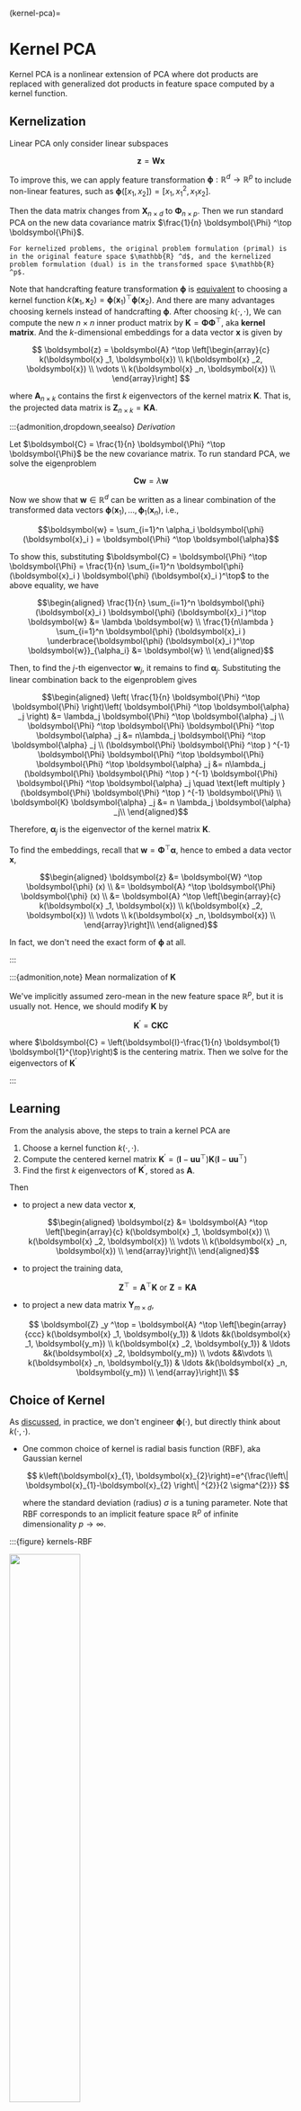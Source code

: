 (kernel-pca)=
# Kernel PCA

Kernel PCA is a nonlinear extension of PCA where dot products are replaced with generalized dot products in feature space computed by a kernel function.

## Kernelization

Linear PCA only consider linear subspaces

$$
\boldsymbol{z} = \boldsymbol{W} \boldsymbol{x}
$$

To improve this, we can apply feature transformation $\boldsymbol{\phi}: \mathbb{R} ^d \rightarrow \mathbb{R} ^p$ to include non-linear features, such as $\boldsymbol{\phi} ([x_1, x_2])= [x_1, x_1^2, x_1 x_2]$.

Then the data matrix changes from $\boldsymbol{X}_{n \times d}$ to $\boldsymbol{\Phi}_{n \times p}$. Then we run standard PCA on the new data covariance matrix $\frac{1}{n} \boldsymbol{\Phi} ^\top  \boldsymbol{\Phi}$.

```{margin}
For kernelized problems, the original problem formulation (primal) is in the original feature space $\mathbb{R} ^d$, and the kernelized problem formulation (dual) is in the transformed space $\mathbb{R} ^p$.
```

Note that handcrafting feature transformation $\boldsymbol{\phi}$ is [equivalent](kernels-logic) to choosing a kernel function $k(\boldsymbol{x}_1, \boldsymbol{x} _2) = \boldsymbol{\phi}(\boldsymbol{x} _1) ^\top \boldsymbol{\phi}(\boldsymbol{x} _2)$. And there are many advantages choosing kernels instead of handcrafting $\boldsymbol{\phi}$. After choosing $k(\cdot, \cdot)$, We can compute the new $n \times n$ inner product matrix by $\boldsymbol{K} = \boldsymbol{\Phi} \boldsymbol{\Phi} ^\top$, aka **kernel matrix**. And the $k$-dimensional embeddings for a data vector $\boldsymbol{x}$ is given by

$$
\boldsymbol{z} = \boldsymbol{A} ^\top \left[\begin{array}{c}
k(\boldsymbol{x} _1, \boldsymbol{x}) \\
k(\boldsymbol{x} _2, \boldsymbol{x}) \\
\vdots \\
k(\boldsymbol{x} _n, \boldsymbol{x}) \\
\end{array}\right]
$$

where $\boldsymbol{A}_{n \times k}$ contains the first $k$ eigenvectors of the kernel matrix $\boldsymbol{K}$. That is, the projected data matrix is $\boldsymbol{Z}_{n \times k} = \boldsymbol{K} \boldsymbol{A}$.

:::{admonition,dropdown,seealso} *Derivation*

Let $\boldsymbol{C} = \frac{1}{n} \boldsymbol{\Phi} ^\top \boldsymbol{\Phi}$ be the new covariance matrix. To run standard PCA, we solve the eigenproblem

$$
\boldsymbol{C} \boldsymbol{w} = \lambda \boldsymbol{w}
$$

Now we show that $\boldsymbol{w} \in \mathbb{R} ^d$ can be written as a linear combination of the transformed data vectors $\boldsymbol{\phi} (\boldsymbol{x} _1), \ldots, \boldsymbol{\phi} _1(\boldsymbol{x}_n)$, i.e.,

$$\boldsymbol{w} = \sum_{i=1}^n \alpha_i \boldsymbol{\phi} (\boldsymbol{x}_i ) = \boldsymbol{\Phi} ^\top \boldsymbol{\alpha}$$

To show this, substituting $\boldsymbol{C} = \boldsymbol{\Phi} ^\top \boldsymbol{\Phi} = \frac{1}{n} \sum_{i=1}^n \boldsymbol{\phi} (\boldsymbol{x}_i ) \boldsymbol{\phi} (\boldsymbol{x}_i )^\top$ to the above equality, we have


$$\begin{aligned}
\frac{1}{n} \sum_{i=1}^n \boldsymbol{\phi} (\boldsymbol{x}_i ) \boldsymbol{\phi} (\boldsymbol{x}_i )^\top \boldsymbol{w} &= \lambda \boldsymbol{w}  \\
\frac{1}{n\lambda } \sum_{i=1}^n \boldsymbol{\phi} (\boldsymbol{x}_i ) \underbrace{\boldsymbol{\phi} (\boldsymbol{x}_i )^\top \boldsymbol{w}}_{\alpha_i} &= \boldsymbol{w}  \\
\end{aligned}$$

Then, to find the $j$-th eigenvector $\boldsymbol{w}_j$, it remains to find $\boldsymbol{\alpha}_j$. Substituting the linear combination back to the eigenproblem gives


$$\begin{aligned}
\left( \frac{1}{n} \boldsymbol{\Phi} ^\top \boldsymbol{\Phi} \right)\left(  \boldsymbol{\Phi} ^\top \boldsymbol{\alpha} _j \right) &= \lambda_j \boldsymbol{\Phi} ^\top \boldsymbol{\alpha} _j \\
\boldsymbol{\Phi} ^\top \boldsymbol{\Phi}  \boldsymbol{\Phi} ^\top \boldsymbol{\alpha} _j  &= n\lambda_j \boldsymbol{\Phi} ^\top \boldsymbol{\alpha} _j \\
(\boldsymbol{\Phi} \boldsymbol{\Phi} ^\top ) ^{-1} \boldsymbol{\Phi} \boldsymbol{\Phi} ^\top \boldsymbol{\Phi}  \boldsymbol{\Phi} ^\top \boldsymbol{\alpha} _j  &= n\lambda_j (\boldsymbol{\Phi} \boldsymbol{\Phi} ^\top ) ^{-1} \boldsymbol{\Phi} \boldsymbol{\Phi} ^\top \boldsymbol{\alpha} _j \quad \text{left multiply } (\boldsymbol{\Phi} \boldsymbol{\Phi} ^\top ) ^{-1} \boldsymbol{\Phi} \\
\boldsymbol{K} \boldsymbol{\alpha} _j &= n \lambda_j \boldsymbol{\alpha} _j\\
\end{aligned}$$

Therefore, $\boldsymbol{\alpha} _j$ is the eigenvector of the kernel matrix $\boldsymbol{K}$.

To find the embeddings, recall that $\boldsymbol{w} = \boldsymbol{\Phi} ^\top \boldsymbol{\alpha}$, hence to embed a data vector $\boldsymbol{x}$,

$$\begin{aligned}
\boldsymbol{z}
&= \boldsymbol{W} ^\top \boldsymbol{\phi} (x)  \\
&= \boldsymbol{A} ^\top \boldsymbol{\Phi}  \boldsymbol{\phi} (x) \\
&= \boldsymbol{A} ^\top \left[\begin{array}{c}
k(\boldsymbol{x} _1, \boldsymbol{x}) \\
k(\boldsymbol{x} _2, \boldsymbol{x}) \\
\vdots \\
k(\boldsymbol{x} _n, \boldsymbol{x}) \\
\end{array}\right]\\
\end{aligned}$$

In fact, we don't need the exact form of $\boldsymbol{\phi}$ at all.

:::


:::{admonition,note} Mean normalization of $\boldsymbol{K}$

We've implicitly assumed zero-mean in the new feature space $\mathbb{R} ^p$, but it is usually not. Hence, we should modify $\boldsymbol{K}$ by

$$
\boldsymbol{K} ^\prime = \boldsymbol{C} \boldsymbol{K} \boldsymbol{C}
$$

where $\boldsymbol{C}  = \left(\boldsymbol{I}-\frac{1}{n} \boldsymbol{1} \boldsymbol{1}^{\top}\right)$ is the centering matrix. Then we solve for the eigenvectors of $\boldsymbol{K} ^\prime$

:::



## Learning

From the analysis above, the steps to train a kernel PCA are

1. Choose a kernel function $k(\cdot, \cdot)$.
2. Compute the centered kernel matrix $\boldsymbol{K} ^\prime = (\boldsymbol{I} - \boldsymbol{u} \boldsymbol{u} ^\top )\boldsymbol{K}(\boldsymbol{I} - \boldsymbol{u} \boldsymbol{u} ^\top)$
3. Find the first $k$ eigenvectors of $\boldsymbol{K} ^\prime$, stored as $\boldsymbol{A}$.

Then


- to project a new data vector $\boldsymbol{x}$,

    $$\begin{aligned}
    \boldsymbol{z}
    &= \boldsymbol{A} ^\top \left[\begin{array}{c}
    k(\boldsymbol{x} _1, \boldsymbol{x}) \\
    k(\boldsymbol{x} _2, \boldsymbol{x}) \\
    \vdots \\
    k(\boldsymbol{x} _n, \boldsymbol{x}) \\
    \end{array}\right]\\
    \end{aligned}$$


- to project the training data,

    $$\boldsymbol{Z} ^\top  = \boldsymbol{A} ^\top \boldsymbol{K} \text{ or } \boldsymbol{Z} = \boldsymbol{K} \boldsymbol{A} $$

- to project a new data matrix $\boldsymbol{Y} _{m \times d}$,

    $$
    \boldsymbol{Z} _y ^\top = \boldsymbol{A} ^\top \left[\begin{array}{ccc}
    k(\boldsymbol{x} _1, \boldsymbol{y_1}) & \ldots  &k(\boldsymbol{x} _1, \boldsymbol{y_m}) \\
    k(\boldsymbol{x} _2, \boldsymbol{y_1}) & \ldots  &k(\boldsymbol{x} _2, \boldsymbol{y_m}) \\
    \vdots &&\vdots \\
    k(\boldsymbol{x} _n, \boldsymbol{y_1}) & \ldots  &k(\boldsymbol{x} _n, \boldsymbol{y_m}) \\
    \end{array}\right]\\
    $$


## Choice of Kernel

As [discussed](kernels-logic), in practice, we don't engineer $\boldsymbol{\phi}(\cdot)$, but directly think about $k(\cdot, \cdot)$.

- One common choice of kernel is radial basis function (RBF), aka Gaussian kernel

    $$
    k\left(\boldsymbol{x}_{1}, \boldsymbol{x}_{2}\right)=e^{\frac{\left\| \boldsymbol{x}_{1}-\boldsymbol{x}_{2} \right\|  ^{2}}{2 \sigma^{2}}}
    $$

    where the standard deviation (radius) $\sigma$ is a tuning parameter. Note that RBF corresponds to an implicit feature space $\mathbb{R} ^p$ of infinite dimensionality $p\rightarrow \infty$.

:::{figure} kernels-RBF

<img src="../imgs/kernels-RBF.png" width = "50%" alt=""/>

Gaussian kernels
:::


- Polynomial kernel

    $$
    k\left(\boldsymbol{x}_{1}, \boldsymbol{x}_{2}\right)=\left(1+\boldsymbol{x}_{1}^{\top} \boldsymbol{x}_{2}\right)^{p}
    $$

    where the polynomial degree $p$ is a tuning parameter. $p=2$ is common.

## Pros and Cos

**Pros**

- Kernel PCA can do out-of-sample projection, PCA cannot

- Kernel PCA works well when

  - the data is non-linear and fit the chosen kernel.

      :::{figure} kernel-pca-ep1
      <img src="../imgs/kernel-pca-ep1.png" width = "80%" alt=""/>

      Kernel PCA with a RBF kernel on points [Livescu 2021].

      :::

  - there is much noise in the data

      :::{figure}
      <img src="../imgs/kernel-pca-ep2.png" width = "60%" alt=""/>

      Kernel PCA on images [Livescu 2021].

      :::

**Cons**

- Kernel PCA works bad when the data lies a special manifold

    :::{figure}
    <img src="../imgs/kernel-pca-ep3.png" width = "50%" alt=""/>

    Kernel PCA with RBF kernel on a Swiss roll manifold [Livescu 2021]

    :::

- Computationally expensive to compute the $n \times n$ pairwise kernel values in $\boldsymbol{K}$ when $n$ is large. Remedies include

  - use subset of the entire data set

  - use kernel approximation techniques

    - approximate $\boldsymbol{K} \approx \boldsymbol{F}^\top \boldsymbol{F}$ where $\boldsymbol{F} \in \mathbb{R} ^{m \times n}, k \ll m \ll n$. The value of $m$ should be as large as you can handle.

    - for RBF kernels, there is one remarkable good approximation (due to Fourier transform properties) called random Fourier features (Rahimi & Recht 2008), which replaces each data point $\boldsymbol{x}_i$ with

      $$
      \left[\cos \left(\boldsymbol{w}_{1}^{\top} \boldsymbol{x}_{i}+b_{1}\right) \ldots \cos \left(\boldsymbol{w}_{m}^{\top} \boldsymbol{x}_{i}+b_{m}\right)\right]^{\top}=\boldsymbol{f} _{i}
      $$

      where

      $$
      \begin{aligned}
      b_{1}, \ldots, b_{m} & \sim \operatorname{Unif}[0,2 \pi] \\
      \boldsymbol{w}_{1}, \ldots, \boldsymbol{w}_{m} & \sim \mathcal{N}\left(0, \frac{2}{\sigma^{2}} \boldsymbol{I}_d \right)
      \end{aligned}
      $$

  - just don't use kernel methods if computation is an issue

## Relation to

### Standard PCA

Clearly, kernel PCA with linear kernel $k(\boldsymbol{x} , \boldsymbol{y} ) = \boldsymbol{x} ^\top \boldsymbol{y}$ is equivalent to a standard PCA. That is, they give the same projection.

:::{admonition,dropdown,seealso} *Derivation*

From the analysis above we know that the kernel PCA with linear kernel gives projection of $\boldsymbol{x}$ as

$$\boldsymbol{z} = \boldsymbol{A} ^\top \boldsymbol{X} \boldsymbol{x}$$

where $\boldsymbol{A}_{n \times k}$ is the matrix that stores $\alpha_{ij}$. Then it remains to prove that $\boldsymbol{A} ^\top \boldsymbol{X} = \boldsymbol{U} ^\top$ where $\boldsymbol{U}$ is the projection matrix in conventional PCA: $\boldsymbol{z} = \boldsymbol{U} ^\top \boldsymbol{x}$.
where $\boldsymbol{A}_{n \times k}$ is the matrix that stores $\alpha_{ij}$.

Note that in kernel PCA, $\boldsymbol{\alpha}_j$ are the eigenvectors of the kernel matrix $\boldsymbol{K}$ since

$$
\boldsymbol{K}  \boldsymbol{\alpha} _j = n \lambda_j \boldsymbol{\alpha} _j
$$

If we use linear kernel, then $\boldsymbol{K} = \boldsymbol{X} \boldsymbol{X} ^\top$ and the above relation becomes

$$
\boldsymbol{X} \boldsymbol{X} ^\top  \boldsymbol{\alpha} _j = n \lambda_j \boldsymbol{\alpha} _j
$$

Hence, the matrix $\boldsymbol{A}$ contains the first $k$ eigenvectors of the Gram matrix $\boldsymbol{X} \boldsymbol{X} ^\top$.

Now we consider conventional PCA. The projection in $\mathbb{R} ^k$ is given by

$$
\boldsymbol{z}  = \boldsymbol{U} ^\top \boldsymbol{x}
$$

where $\boldsymbol{U} _{n \times k}$ contains the first $k$ eigenvectors of the matrix $\boldsymbol{X} ^\top \boldsymbol{X}$.

Let the singular value decomposition of $\boldsymbol{X}$ be

$$
\boldsymbol{X} = \boldsymbol{A} \boldsymbol{\Sigma} \boldsymbol{U} ^\top
$$

- The EAD of $\boldsymbol{X} ^\top \boldsymbol{X}$ is

    $$\boldsymbol{X} ^\top \boldsymbol{X} = \boldsymbol{U} \boldsymbol{\Sigma} ^\top \boldsymbol{\Sigma} \boldsymbol{U} = \boldsymbol{U} \boldsymbol{D} \boldsymbol{U}$$

    where the diagonal entries in $\boldsymbol{D}$ are the squared singular values $\sigma^2 _j$ for $j=1,\ldots, d$.


- The EAD for the Gram matrix $\boldsymbol{G}$

    $$
    \boldsymbol{G}_{n \times n}=\boldsymbol{X} \boldsymbol{X}^{\top}=\boldsymbol{A} \boldsymbol{\Sigma} \boldsymbol{\Sigma}^{\top} \boldsymbol{A}^{\top}=\boldsymbol{A} \boldsymbol{\Lambda} \boldsymbol{A}^{\top}=\boldsymbol{A}_{[: d]} \boldsymbol{D} \boldsymbol{A}_{[: d]}^{\top}
    $$

    where

    $$
    \boldsymbol{\Lambda}_{n \times n}=\left[\begin{array}{cc}
    \boldsymbol{D}_{d \times d} & \mathbf{0} \\
    \mathbf{0} & \mathbf{0}_{(n-d) \times(n-d)}
    \end{array}\right]
    $$

Let $\boldsymbol{a} _j$ be an eigenvector of $\boldsymbol{G}$ with eigenvalue $\sigma^2 _j$. Pre-multiplying $\boldsymbol{G} \boldsymbol{a}_j = \sigma^2 _j \boldsymbol{a} _j$ by $\boldsymbol{X} ^\top$ yields

$$\begin{aligned}
\boldsymbol{X} ^\top (\boldsymbol{X} \boldsymbol{X} ^\top) \boldsymbol{a} _j &= \boldsymbol{X} ^\top (\sigma^2 _j  \boldsymbol{a} _j) \\
\Rightarrow \qquad  \boldsymbol{X} ^\top \boldsymbol{X}  (\boldsymbol{X} ^\top \boldsymbol{a} _j) &= \sigma^2 _j (\boldsymbol{X} ^\top \boldsymbol{a} _j)
\end{aligned}$$

Hence, we found that $\boldsymbol{X} ^\top \boldsymbol{a} _j$ is an eigenvector of $\boldsymbol{X} ^\top \boldsymbol{X}$ with eigenvalue $\sigma^2 _j$, denoted $\boldsymbol{u} _j$,

$$
\boldsymbol{u} _j = \boldsymbol{X} ^\top \boldsymbol{a} _j
$$

That is, there is a one-one correspondence between the first $d$ eigenvectors of $\boldsymbol{G}$ and those of $\boldsymbol{X} ^\top \boldsymbol{X}$. More specifically, we have,

$$
\boldsymbol{U} _{[:d]} = \boldsymbol{X} ^\top \boldsymbol{A} _{[:d]}
$$


which completes the proof.

$\square$

:::


### Graph-based Spectral Methods

Both are motivates as extensions of MDS and involves a $n \times n$ matrix.

We can view kernel in kernel PCA as the edge weights in [graph-based spectral methods](23-graph-based-spectral-methods). But the main difference is that in kernel PCA we compute the kernel value of **every pair** of data points (computationally demanding), but in graph-based spectral methods we only compute weights between points that are neighbors, charactrized by an integer $k$ or distance $\epsilon$.

### Neural Networks

Kernel PCA can be viewed as a [neural network](../37-neural-networks/00-neural-networks) of one single layer with certain constraints.

Let
- $k(\boldsymbol{x}, \boldsymbol{w} )$ be a kernel node parameterized by $\boldsymbol{w}$ and output the kernel value.
- $w_{ij}$ be the weight of the edge from the $i$-th input node to the $j$-th hidden node
- $v_{ij}$ be the weight of the edge from the $i$-th hidden node to the $j$-th output node

Recall our objective is to find $\boldsymbol{\alpha}_1, \boldsymbol{\alpha} _2, \ldots$ such that the $j$-th entry in the embedding is

$$
z_j=\boldsymbol{\alpha}_j^{\top}\left[\begin{array}{c}
k\left(\boldsymbol{x}_{1}, \boldsymbol{x}\right) \\
k\left(\boldsymbol{x}_{2}, \boldsymbol{x}\right) \\
\vdots \\
k\left(\boldsymbol{x}_{n}, \boldsymbol{x}\right)
\end{array}\right]
$$

So the neural network can be designed as

- Input layer:
  - $d$ nodes, which represent $\boldsymbol{x} \in \mathbb{R} ^d$

- Kernel layer:
  - $n$ kernel nodes, where the $j$-th node represents $k(\boldsymbol{x}, \boldsymbol{x}_i)$
  - Fixed weights where $w_{ij}=1$
  - The activation function is simply the identity function

- Hidden layer
  - $k$ nodes, which represent $\boldsymbol{z} \in \mathbb{R} ^k$
  - Weights $v_{ij} = \alpha_{ij}$
  - The activation function is simply the identity function

- Output layer
  - $n$ nodes, which represents reconstruction of kernel layer (similar to [PCA as autoencoders](pca-autoencoder))
  - Weights $\alpha_{ji}$
  - The activation function is simply the identity function
  - Loss: reconstruction loss

In short, we transform the input from $n\times d$ data matrix $\boldsymbol{X}$ to $n\times n$ kernel matrix $\boldsymbol{K}$, and run PCA. In this way, the learned weights $\boldsymbol{A}$ are the eigenvectors of $\boldsymbol{K} ^{\top} \boldsymbol{K}$ (analogous to $\boldsymbol{X} ^{\top} \boldsymbol{X}$ in PCA), which are the same as $\boldsymbol{K}$, i.e. what we want for.

